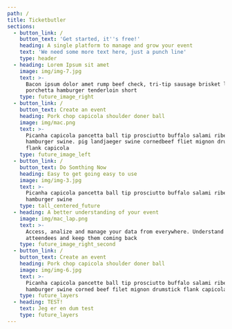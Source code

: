 ```yaml
---
path: /
title: Ticketbutler
sections:
  - button_link: /
    button_text: 'Get started, it''s free!'
    heading: A single platform to manage and grow your event
    text: 'We need some more text here, just a punch line'
    type: header
  - heading: Lorem Ipsum sit amet
    image: img/img-7.jpg
    text: >-
      Bacon ipsum dolor amet rump beef check, tri-tip sausage brisket leberkas
      porchetta hamburger tenderloin short
    type: future_image_right
  - button_link: /
    button_text: Create an event
    heading: Pork chop capicola shoulder doner ball
    image: img/mac.png
    text: >-
      Picanha capicola pancetta ball tip prosciutto buffalo salami ribeye
      hamburger swine. pig landjaeger swine cornedbeef fliet mignon drumstick
      flank capicola
    type: future_image_left
  - button_link: /
    button_text: Do Somthing Now
    heading: Easy to get going easy to use
    image: img/img-3.jpg
    text: >-
      Picanha capicola pancetta ball tip prosciutto buffalo salami ribeye
      hamburger swine
    type: tall_centered_future
  - heading: A better understanding of your event
    image: img/mac_lap.png
    text: >-
      Access, analize and manage your data from everywhere. Understand your
      atteendees and keep them coming back
    type: future_image_right_second
  - button_link: /
    button_text: Create an event
    heading: Pork chop capicola shoulder doner ball
    image: img/img-6.jpg
    text: >-
      Picanha capicola pancette ball tip prosciutto buffalo salami ribeye
      hamburger swine corned beef filet mignon drumstick flank capicola
    type: future_layers
  - heading: TEST!
    text: Jeg er en dum test
    type: future_layers
---
```



